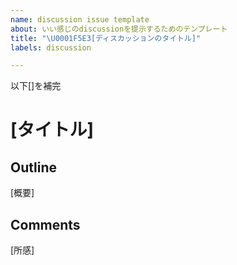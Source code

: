 ```yaml
---
name: discussion issue template
about: いい感じのdiscussionを提示するためのテンプレート
title: "\U0001F5E3[ディスカッションのタイトル]"
labels: discussion

---
```


以下[]を補完
# [タイトル]
## Outline
[概要]
## Comments
[所感]
